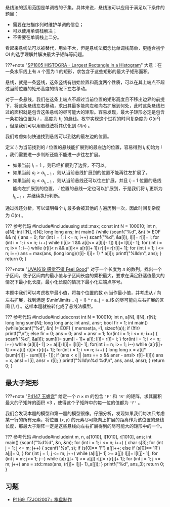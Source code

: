 悬线法的适用范围是单调栈的子集。具体来说，悬线法可以应用于满足以下条件的题目：

-   需要在扫描序列时维护单调的信息；
-   可以使用单调栈解决；
-   不需要在单调栈上二分。

看起来悬线法可以被替代，用处不大，但是悬线法概念比单调栈简单，更适合初学 OI 的选手理解并解决最大子矩阵等问题。

???+note "[SP1805 HISTOGRA - Largest Rectangle in a Histogram](https://www.luogu.com.cn/problem/SP1805)"
    大意：在一条水平线上有 $n$ 个宽为 $1$ 的矩形，求包含于这些矩形的最大子矩形面积。

悬线，就是一条竖线，这条竖线有初始位置和高度两个性质，可以在其上端点不超过当前位置的矩形高度的情况下左右移动。

对于一条悬线，我们在这条上端点不超过当前位置的矩形高度且不移出边界的前提下，将这条悬线左右移动，求出其最多能向左和向右扩展到何处，此时这条悬线扫过的面积就是包含这条悬线的尽可能大的矩形。容易发现，最大子矩形必定是包含一条初始位置为 $i$ ，高度为 $h_i$ 的悬线。枚举实现这个过程的时间复杂度为 $O(n ^ 2)$ ，但是我们可以用悬线法将其优化到 $O(n)$ 。

我们考虑如何快速找到悬线可以到达的最左边的位置。

定义 $l_i$ 为当前找到的 $i$ 位置的悬线能扩展到的最左边的位置，容易得到 $l_i$ 初始为 $i$ ，我们需要进一步判断还能不能进一步往左扩展。

-   如果当前 $l_i = 1$ ，则已经扩展到了边界，不可以。
-   如果当前 $a_i > a_{l_i - 1}$ ，则从当前悬线扩展到的位置不能再往左扩展了。
-   如果当前 $a_i \le a_{l_i - 1}$ ，则从当前悬线还可以往左扩展，并且 $l_i - 1$ 位置的悬线能向左扩展到的位置， $i$ 位置的悬线一定也可以扩展到，于是我们将 $l_i$ 更新为 $l_{l_i - 1}$ ，并继续执行判断。

通过摊还分析，可以证明每个 $l_i$ 最多会被其他的 $l_j$ 遍历到一次，因此时间复杂度为 $O(n)$ 。

??? 参考代码
    \#include<cstdio>#include<algorithm>using std::max;
    const int N = 100010;
    int n, a[N];
    int l[N], r[N];
    long long ans;
    int main() {while (scanf("%d", &n) != EOF && n) {
    		ans = 0;
    		for (int i = 1; i &lt;= n; i++)
    			scanf("%d", &a[i]), l[i]= r[i]= i;
    		for (int i = 1; i &lt;= n; i++)
    			while (l[i]> 1 && a[i]&lt;= a\[l[i]- 1]) l[i]= l\[l[i]- 1];
    		for (int i = n; i>= 1; i--)
    			while (r[i]&lt; n && a[i]&lt;= a\[r[i]+ 1]) r[i]= r\[r[i]+ 1];
    		for (int i = 1; i &lt;= n; i++)
    			ans = max(ans, (long long)(r[i]- l[i]+ 1) \* a[i]);
    		printf("%lld\\n", ans);
    	}
    	return 0;
    }

???+note "[UVA1619 感觉不错 Feel Good](https://www.luogu.com.cn/problem/UVA1619)"
    对于一个长度为 $n$ 的数列，找出一个子区间，使子区间内的最小值与子区间长度的乘积最大，要求在满足舒适值最大的情况下最小化长度，最小化长度的情况下最小化左端点序号。

本题中我们可以考虑枚举最小值，将每个位置的数 $a_i$ 当作最小值，并考虑从 $i$ 向左右扩展，找到满足 $\min\limits _ {j = l} ^ r a_j = a_i$ 的尽可能向左右扩展的区间 $[l, r]$ 。这样本题就被转化成了悬线法模型。

??? 参考代码
    \#include<cstdio>#include<cstring>const int N = 100010;
    int n, a[N], l[N], r[N];
    long long sum[N];
    long long ans;
    int ansl, ansr;
    bool fir = 1;
    int main() {while(scanf("%d", &n) != EOF) {
    		memset(a, -1, sizeof(a));
    		if (!fir) printf("\\n");
    		else fir = 0;
    		ans = 0; ansl = ansr = 1;
    		for(int i = 1; i &lt;= n; i++) {
    			scanf("%d", &a[i]);
    			sum[i]= sum[i - 1]+ a[i];
    			l[i]= r[i]= i;
    		}
    		for(int i = 1; i &lt;= n; i++)
    			while (a\[l[i]- 1] >= a[i]) l[i]= l\[l[i]- 1];
    		for(int i = n; i>= 1; i--)
    			while (a\[r[i]+ 1] >= a[i]) r[i]= r\[r[i]+ 1];
    		for(int i = 1; i &lt;= n; i++) {
    			long long x = a[i]\* (sum\[r[i]] - sum\[l[i]- 1]);
    			if (ans &lt; x || (ans == x && ansr - ansl> r[i]- l[i])) ans = x, ansl = l[i], ansr = r[i];
    		}
    		printf("%lld\\n%d %d\\n", ans, ansl, ansr);
    	}
    	return 0;
    }

## 最大子矩形

???+note "[P4147 玉蟾宫](https://www.luogu.com.cn/problem/P4147)"
    给定一个 $n \times m$ 的包含 `'F'` 和 `'R'` 的矩阵，求其面积最大的子矩阵的面积 $\times 3$ ，使得这个子矩阵中的每一位的值都为 `'F'` 。

我们会发现本题的模型和第一题的模型很像。仔细分析，发现如果我们每次只考虑某一行的所有元素，将位置 $(x, y)$ 的元素尽可能向上扩展的距离作为该位置的悬线长度，那最大子矩阵一定是这些悬线向左右扩展得到的尽可能大的矩形中的一个。

??? 参考代码
    \#include<algorithm>#include<cstdio>int m, n, a[1010], l[1010], r[1010], ans;
    int main() {scanf("%d%d", &n, &m);
    	for (int i = 1; i &lt;= n; i++) {
    		char s[3];
    		for (int j = 1; j &lt;= m; j++) {
    			scanf("%s", s);
    			if (s[0]== 'F') a[j]++;
    			else if (s[0]== 'R') a[j]= 0;
    		}
    		for (int j = 1; j &lt;= m; j++)
    			while (a\[l[j]- 1] >= a[j]) l[j]= l\[l[j]- 1];
    		for (int j = m; j>= 1; j--)
    			while (a\[r[j]+ 1] >= a[j]) r[j]= r\[r[j]+ 1];
    		for (int j = 1; j &lt;= m; j++)
    			ans = std::max(ans, (r[j]+ l[j]- 1)_a[j]);
    	}
    	printf("%d", ans_3);
    	return 0;
    }

## 习题

-    [P1169「ZJOI2007」棋盘制作](https://www.luogu.com.cn/problem/P1169) 

